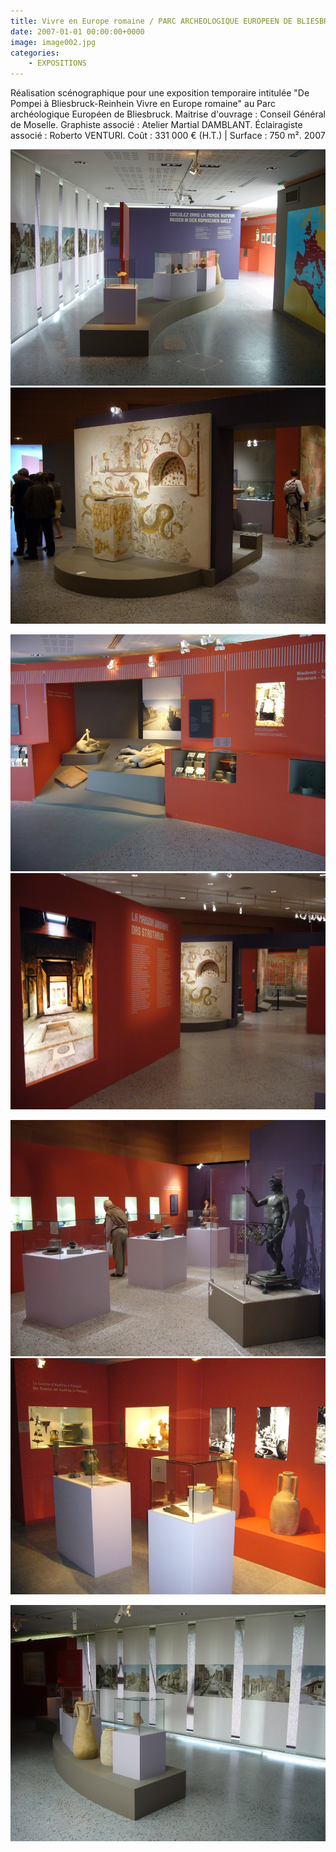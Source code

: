 ```yaml
---
title: Vivre en Europe romaine / PARC ARCHEOLOGIQUE EUROPEEN DE BLIESBRUCK-REINHEIM
date: 2007-01-01 00:00:00+0000
image: image002.jpg
categories:
    - EXPOSITIONS
---
```


Réalisation scénographique pour une exposition temporaire intitulée
            "De Pompei à Bliesbruck-Reinhein Vivre en Europe romaine" au Parc
            archéologique Européen de Bliesbruck.
            Maitrise d'ouvrage : Conseil Général de Moselle.
            Graphiste associé : Atelier Martial DAMBLANT.
            Éclairagiste associé : Roberto VENTURI.
            Coût : 331 000 € (H.T.) | Surface : 750 m².
            2007

![Image 1](image002.jpg) ![Image 2](image003.jpg)

![Image 3](image001.jpg) ![Image 4](image004.jpg)

![Image 5](image005.jpg) ![Image 6](image007.jpg)

![Image 7](image001_0.jpg)

